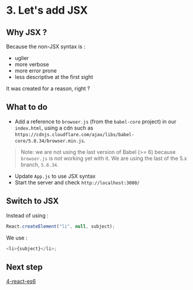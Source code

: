 # 3. Let's add JSX

## Why JSX ?

Because the non-JSX syntax is :

- uglier
- more verbose
- more error prone
- less descriptive at the first sight

It was created for a reason, right ?

## What to do

- Add a reference to `browser.js` (from the `babel-core` project) in our `index.html`, using a cdn such as `https://cdnjs.cloudflare.com/ajax/libs/babel-core/5.8.34/browser.min.js`.
> Note: we are not using the last version of Babel (>= 6) because `browser.js` is not working yet with it. We are using the last of the 5.x branch, `5.8.34`.

- Update `App.js` to use JSX syntax
- Start the server and check `http://localhost:3000/`

## Switch to JSX

Instead of using :
```js
React.createElement("li", null, subject);
```

We use : 
```js
<li>{subject}</li>;
```

## Next step

[4-react-es6](https://github.com/chtefi/react-stack-step-by-step/tree/4-react-es6)
